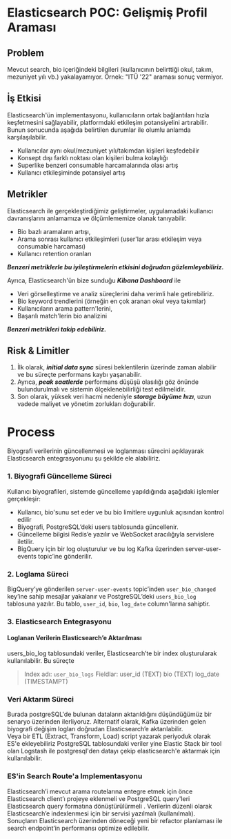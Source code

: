 # Elasticsearch POC: Gelişmiş Profil Araması

## Problem 
Mevcut search, bio içeriğindeki bilgileri (kullanıcının belirttiği okul, takım, mezuniyet yılı vb.) yakalayamıyor. Örnek: "ITÜ '22" araması sonuç vermiyor.

## İş Etkisi
Elasticsearch'ün implementasyonu, kullanıcıların ortak bağlantıları hızla keşfetmesini sağlayabilir, platformdaki etkileşim potansiyelini artırabilir.
Bunun sonucunda aşağıda belirtilen durumlar ile olumlu anlamda karşılaşılabilir.

* Kullanıcılar aynı okul/mezuniyet yılı/takımdan kişileri keşfedebilir
* Konsept dışı farklı noktası olan kişileri bulma kolaylığı
* Superlike benzeri consumable harcamalarında olası artış
* Kullanıcı etkileşiminde potansiyel artış

## Metrikler
Elasticsearch ile gerçekleştirdiğimiz geliştirmeler, uygulamadaki kullanıcı davranışlarını  anlamamıza ve ölçümlememize olanak tanıyabilir.
* Bio bazlı aramaların artışı, 
* Arama sonrası kullanıcı etkileşimleri (user'lar arası etkileşim veya consumable harcaması) 
* Kullanıcı retention oranları 

**_Benzeri metriklerle bu iyileştirmelerin etkisini doğrudan gözlemleyebiliriz._**

Ayrıca, Elasticsearch'ün bize sunduğu **_Kibana Dashboard_** ile 
* Veri görselleştirme ve analiz süreçlerini daha verimli hale getirebiliriz. 
* Bio keyword trendlerini (örneğin en çok aranan okul veya takımlar)
* Kullanıcıların arama pattern'lerini,
* Başarılı match'lerin bio analizini 

**_Benzeri metrikleri takip edebiliriz._**

## Risk & Limitler
1. İlk olarak, **_initial data sync_** süresi beklentilerin üzerinde zaman alabilir ve bu süreçte performans kaybı yaşanabilir.
2. Ayrıca, **_peak saatlerde_** performans düşüşü olasılığı göz önünde bulundurulmalı ve sistemin ölçeklenebilirliği test edilmelidir.
3. Son olarak, yüksek veri hacmi nedeniyle **_storage büyüme hızı_**, uzun vadede maliyet ve yönetim zorlukları doğurabilir.


# Process
Biyografi verilerinin güncellenmesi ve loglanması sürecini açıklayarak Elasticsearch entegrasyonunu şu şekilde ele alabiliriz.

### 1. Biyografi Güncelleme Süreci
Kullanıcı biyografileri, sistemde güncelleme yapıldığında aşağıdaki işlemler gerçekleşir:

* Kullanıcı, bio'sunu set eder ve bu bio limitlere uygunluk açısından kontrol edilir 
* Biyografi, PostgreSQL’deki users tablosunda güncellenir. 
* Güncelleme bilgisi Redis’e yazılır ve WebSocket aracılığıyla servislere iletilir.
* BigQuery için bir log oluşturulur ve bu log Kafka üzerinden server-user-events topic’ine gönderilir.

### 2. Loglama Süreci

BigQuery’ye gönderilen `server-user-events` topic’inden `user_bio_changed` key’ine sahip mesajlar yakalanır ve PostgreSQL’deki `users_bio_log` tablosuna yazılır. Bu tablo, `user_id`, `bio`, `log_date` column'larına sahiptir.

### 3. Elasticsearch Entegrasyonu 

#### Loglanan Verilerin Elasticsearch’e Aktarılması

users_bio_log tablosundaki veriler, Elasticsearch’te bir index oluşturularak kullanılabilir. Bu süreçte

> Index adı: `user_bio_logs`
Fieldlar:
user_id (TEXT)
bio (TEXT)
log_date (TIMESTAMPT)

### Veri Aktarım Süreci
Burada postgreSQL'de bulunan dataların aktarıldığını düşündüğümüz bir senaryo üzerinden ilerliyoruz. Alternatif olarak, Kafka üzerinden gelen biyografi değişim logları doğrudan Elasticsearch’e aktarılabilir.\
Veya bir ETL (Extract, Transform, Load) script yazarak periyoduk olarak ES'e ekleyebiliriz
PostgreSQL tablosundaki veriler yine Elastic Stack bir tool olan Logstash ile postgresql'den datayı çekip elasticsearch'e aktarmak için kullanılabilir.

### ES'in Search Route'a Implementasyonu

Elasticsearch’i mevcut arama routelarına entegre etmek için önce Elasticsearch client’ı projeye eklenmeli ve PostgreSQL query'leri Elasticsearch query formatına dönüştürülürmeli
. Verilerin düzenli olarak Elasticsearch’e indexlenmesi için bir  servisi yazılmalı (kullanılmalı). Sonuçların Elasticsearch üzerinden döneceği yeni bir refactor planlaması ile search endpoint’in performansı optimize edilebilir.
